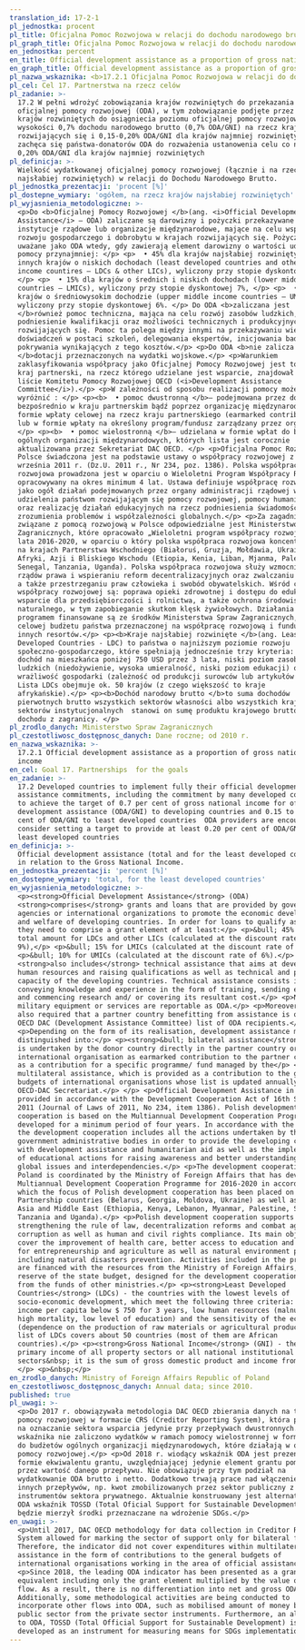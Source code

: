 ```yaml
---
translation_id: 17-2-1
pl_jednostka: procent
pl_title: Oficjalna Pomoc Rozwojowa w relacji do dochodu narodowego brutto
pl_graph_title: Oficjalna Pomoc Rozwojowa w relacji do dochodu narodowego brutto
en_jednostka: percent
en_title: Official development assistance as a proportion of gross national income
en_graph_title: Official development assistance as a proportion of gross national income
pl_nazwa_wskaznika: <b>17.2.1 Oficjalna Pomoc Rozwojowa w relacji do dochodu narodowego brutto</b>
pl_cel: Cel 17. Partnerstwa na rzecz celów
pl_zadanie: >-
  17.2 W pełni wdrożyć zobowiązania krajów rozwiniętych do przekazania
  oficjalnej pomocy rozwojowej (ODA), w tym zobowiązanie podjęte przez wiele
  krajów rozwiniętych do osiągniecia poziomu oficjalnej pomocy rozwojowej w
  wysokości 0,7% dochodu narodowego brutto (0,7% ODA/GNI) na rzecz krajów
  rozwijających się i 0,15-0,20% ODA/GNI dla krajów najmniej rozwiniętych 
  zachęca się państwa-donatorów ODA do rozważenia ustanowenia celu co najmniej
  0,20% ODA/GNI dla krajów najmniej rozwiniętych
pl_definicja: >-
  Wielkość wydatkowanej oficjalnej pomocy rozwojowej (łącznie i na rzecz krajów
  najsłabiej rozwiniętych) w relacji do Dochodu Narodowego Brutto.
pl_jednostka_prezentacji: 'procent [%]'
pl_dostepne_wymiary: 'ogółem, na rzecz krajów najsłabiej rozwiniętych'
pl_wyjasnienia_metodologiczne: >-
  <p>Do <b>Oficjalnej Pomocy Rozwojowej </b>(ang. <i>Official Development
  Assistance</i> – ODA) zaliczane są darowizny i pożyczki przekazywane przez
  instytucje rządowe lub organizacje międzynarodowe, mające na celu wsparcie
  rozwoju gospodarczego i dobrobytu w krajach rozwijających się. Pożyczki są
  uważane jako ODA wtedy, gdy zawierają element darowizny o wartości udzielanej
  pomocy przynajmniej: </p> <p>  • 45% dla krajów najsłabiej rozwiniętych i
  innych krajów o niskich dochodach (least developed countries and other low
  income countires – LDCs & other LICs), wyliczony przy stopie dyskontowej 9%,
  </p> <p>  • 15% dla krajów o średnich i niskich dochodach (lower middle income
  countries – LMICs), wyliczony przy stopie dyskontowej 7%, </p> <p>  • 10% dla
  krajów o średniowysokim dochodzie (upper middle income countries – UMICs),
  wyliczony przy stopie dyskontowej 6%. </p> Do ODA <b>zaliczana jest
  </b>również pomoc techniczna, mająca na celu rozwój zasobów ludzkich,
  podniesienie kwalifikacji oraz możliwości technicznych i produkcyjnych krajów
  rozwijających się. Pomoc ta polega między innymi na przekazywaniu wiedzy i
  doświadczeń w postaci szkoleń, delegowania ekspertów, inicjowania badań i/lub
  pokrywania wynikających z tego kosztów.</p> <p>Do ODA <b>nie zalicza się
  </b>dotacji przeznaczonych na wydatki wojskowe.</p> <p>Warunkiem
  zaklasyfikowania współpracy jako Oficjalnej Pomocy Rozwojowej jest to, aby
  kraj partnerski, na rzecz którego udzielane jest wsparcie, znajdował się na
  liście Komitetu Pomocy Rozwojowej OECD (<i>Development Assistance
  Committee</i>).</p> <p>W zależności od sposobu realizacji pomocy możemy
  wyróżnić : </p> <p><b>  • pomoc dwustronną </b>– podejmowana przez donatora
  bezpośrednio w kraju partnerskim bądź poprzez organizację międzynarodową w
  formie wpłaty celowej na rzecz kraju partnerskiego (earmarked contribution)
  lub w formie wpłaty na określony program/fundusz zarządzany przez organizację,
  </p> <p><b>  • pomoc wielostronną </b>– udzielana w formie wpłat do budżetów
  ogólnych organizacji międzynarodowych, których lista jest corocznie
  aktualizowana przez Sekretariat DAC OECD. </p> <p>Oficjalna Pomoc Rozwojowa w
  Polsce świadczona jest na podstawie ustawy o współpracy rozwojowej z dnia 16
  września 2011 r. (Dz.U. 2011 r., Nr 234, poz. 1386). Polska współpraca
  rozwojowa prowadzona jest w oparciu o Wieloletni Program Współpracy Rozwojowej
  opracowywany na okres minimum 4 lat. Ustawa definiuje współpracę rozwojową
  jako ogół działań podejmowanych przez organy administracji rządowej w celu
  udzielenia państwom rozwijającym się pomocy rozwojowej, pomocy humanitarnej
  oraz realizację działań edukacyjnych na rzecz podniesienia świadomości i
  zrozumienia problemów i współzależności globalnych.</p> <p>Za zagadnienia
  związane z pomocą rozwojową w Polsce odpowiedzialne jest Ministerstwo Spraw
  Zagranicznych, które opracowało „Wieloletni program współpracy rozwojowej na
  lata 2016-2020, w oparciu o który polska współpraca rozwojowa koncentruje się
  na krajach Partnerstwa Wschodniego (Białoruś, Gruzja, Mołdawia, Ukraina) oraz
  Afryki, Azji i Bliskiego Wschodu (Etiopia, Kenia, Liban, Mjanma, Palestyna,
  Senegal, Tanzania, Uganda). Polska współpraca rozwojowa służy wzmocnieniu
  rządów prawa i wspieraniu reform decentralizacyjnych oraz zwalczaniu korupcji,
  a także przestrzeganiu praw człowieka i swobód obywatelskich. Wśród celów
  współpracy rozwojowej są: poprawa opieki zdrowotnej i dostępu do edukacji oraz
  wsparcie dla przedsiębiorczości i rolnictwa, a także ochrona środowiska
  naturalnego, w tym zapobieganie skutkom klęsk żywiołowych. Działania objęte
  programem finansowane są ze środków Ministerstwa Spraw Zagranicznych, rezerwy
  celowej budżetu państwa przeznaczonej na współpracę rozwojową i funduszy
  innych resortów.</p> <p><b>Kraje najsłabiej rozwinięte </b>(ang. Least
  Developed Countries - LDC) to państwa o najniższym poziomie rozwoju
  społeczno-gospodarczego, które spełniają jednocześnie trzy kryteria: średni
  dochód na mieszkańca poniżej 750 USD przez 3 lata, niski poziom zasobów
  ludzkich (niedożywienie, wysoka umieralność, niski poziom edukacji) oraz
  wrażliwość gospodarki (zależność od produkcji surowców lub artykułów rolnych).
  Lista LDCs obejmuje ok. 50 krajów (z czego większość to kraje
  afrykańskie).</p> <p><b>Dochód narodowy brutto </b>to suma dochodów
  pierwotnych brutto wszystkich sektorów własności albo wszystkich krajowych
  sektorów instytucjonalnych  stanowi on sumę produktu krajowego brutto i
  dochodu z zagranicy. </p>
pl_zrodlo_danych: Ministerstwo Spraw Zagranicznych
pl_czestotliwosc_dostępnosc_danych: Dane roczne; od 2010 r.
en_nazwa_wskaznika: >-
  17.2.1 Official development assistance as a proportion of gross national
  income
en_cel: Goal 17. Partnerships  for the goals
en_zadanie: >-
  17.2 Developed countries to implement fully their official development
  assistance commitments, including the commitment by many developed countries
  to achieve the target of 0.7 per cent of gross national income for official
  development assistance (ODA/GNI) to developing countries and 0.15 to 0.20 per
  cent of ODA/GNI to least developed countries  ODA providers are encouraged to
  consider setting a target to provide at least 0.20 per cent of ODA/GNI to
  least developed countries
en_definicja: >-
  Official development assistance (total and for the least developed countries)
  in relation to the Gross National Income.
en_jednostka_prezentacji: 'percent [%]'
en_dostepne_wymiary: 'total, for the least developed countries'
en_wyjasnienia_metodologiczne: >-
  <p><strong>Official Development Assistance</strong> (ODA)
  <strong>comprises</strong> grants and loans that are provided by government
  agencies or international organizations to promote the economic development
  and welfare of developing countries. In order for loans to qualify as ODA,
  they need to comprise a grant element of at least:</p> <p>&bull; 45% of the
  total amount for LDCs and other LICs (calculated at the discount rate of
  9%),</p> <p>&bull; 15% for LMICs (calculated at the discount rate of 7%),</p>
  <p>&bull; 10% for UMICs (calculated at the discount rate of 6%).</p> <p>ODA
  <strong>also includes</strong> technical assistance that aims at developing
  human resources and raising qualifications as well as technical and productive
  capacity of the developing countries. Technical assistance consists in, i. a.,
  conveying knowledge and experience in the form of training, sending experts
  and commencing research and/ or covering its resultant cost.</p> <p>No
  military equipment or services are reportable as ODA.</p> <p>Moreover, it is
  also required that a partner country benefitting from assistance is on the
  OECD DAC (Development Assistance Committee) list of ODA recipients.</p>
  <p>Depending on the form of its realisation, development assistance might be
  distinguished into:</p> <p><strong>&bull; bilateral assistance</strong> which
  is undertaken by the donor country directly in the partner country or by an
  international organisation as earmarked contribution to the partner country or
  as a contribution for a specific programme/ fund managed by the</p> <p>&bull;
  multilateral assistance, which is provided as a contribution to the general
  budgets of international organisations whose list is updated annually by the
  OECD-DAC Secretariat.</p> </p> <p>Official Development Assistance in Poland is
  provided in accordance with the Development Cooperation Act of 16th September
  2011 (Journal of Laws of 2011, No 234, item 1386). Polish development
  cooperation is based on the Multiannual Development Cooperation Programme,
  developed for a minimum period of four years. In accordance with the document,
  the development cooperation includes all the actions undertaken by the
  government administrative bodies in order to provide the developing countries
  with development assistance and humanitarian aid as well as the implementation
  of educational actions for raising awareness and better understanding of
  global issues and interdependencies.</p> <p>The development cooperation in
  Poland is coordinated by the Ministry of Foreign Affairs that has devised
  Multiannual Development Cooperation Programme for 2016-2020 in accordance with
  which the focus of Polish development cooperation has been placed on Eastern
  Partnership countries (Belarus, Georgia, Moldova, Ukraine) as well as Africa,
  Asia and Middle East (Ethiopia, Kenya, Lebanon, Myanmar, Palestine, Senegal,
  Tanzania and Uganda).</p> <p>Polish development cooperation supports
  strengthening the rule of law, decentralization reforms and combat against
  corruption as well as human and civil rights compliance. Its main objectives
  cover the improvement of health care, better access to education and support
  for entrepreneurship and agriculture as well as natural environment protection
  including natural disasters prevention. Activities included in the programme
  are financed with the resources from the Ministry of Foreign Affairs, target
  reserve of the state budget, designed for the development cooperation, and
  from the funds of other ministries.</p> <p><strong>Least Developed
  Countries</strong> (LDCs) - the countries with the lowest levels of
  socio-economic development, which meet the following three criteria: average
  income per capita below $ 750 for 3 years, low human resources (malnutrition,
  high mortality, low level of education) and the sensitivity of the economy
  (dependence on the production of raw materials or agricultural products). The
  list of LDCs covers about 50 countries (most of them are African
  countries).</p> <p><strong>Gross National Income</strong> (GNI) - the gross
  primary income of all property sectors or all national institutional
  sectors&nbsp; it is the sum of gross domestic product and income from abroad.
  </p> <p>&nbsp;</p>
en_zrodlo_danych: Ministry of Foreign Affairs Republic of Poland
en_czestotliwosc_dostępnosc_danych: Annual data; since 2010.
published: true
pl_uwagi: >-
  <p>Do 2017 r. obowiązywała metodologia DAC OECD zbierania danych na temat
  pomocy rozwojowej w formacie CRS (Creditor Reporting System), która pozwalała
  na oznaczanie sektora wsparcia jedynie przy przepływach dwustronnych. Do
  wskaźnika nie zaliczono wydatków w ramach pomocy wielostronnej w formie wpłat
  do budżetów ogólnych organizacji międzynarodowych, które działają w obszarze
  pomocy rozwojowej.</p> <p>Od 2018 r. wiodący wskaźnik ODA jest prezentowany w
  formie ekwiwalentu grantu, uwzględniającej jedynie element grantu pomnożony
  przez wartość danego przepływu. Nie obowiązuje przy tym podział na
  wydatkowanie ODA brutto i netto. Dodatkowo trwają prace nad włączeniem do ODA
  innych przepływów, np. kwot zmobilizowanych przez sektor publiczny z
  instrumentów sektora prywatnego. Aktualnie konstruowany jest alternatywny do
  ODA wskaźnik TOSSD (Total Oficial Support for Sustainable Development), który
  będzie mierzył środki przeznaczane na wdrożenie SDGs.</p>
en_uwagi: >-
  <p>Until 2017, DAC OECD methodology for data collection in Creditor Reporting
  System allowed for marking the sector of support only for bilateral flows.
  Therefore, the indicator did not cover expenditures within multilateral
  assistance in the form of contributions to the general budgets of
  international organisations working in the area of official assistance.</p>
  <p>Since 2018, the leading ODA indicator has been presented as a grant
  equivalent including only the grant element multiplied by the value of a given
  flow. As a result, there is no differentiation into net and gross ODA.
  Additionally, some methodological activities are being conducted to
  incorporate other flows into ODA, such as mobilised amount of money by the
  public sector from the private sector instruments. Furthermore, an alternative
  to ODA, TOSSD (Total Official Support for Sustainable Development) is being
  developed as an instrument for measuring means for SDGs implementation.</p>
---
```

